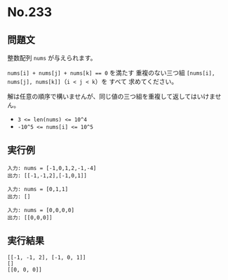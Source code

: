 # No.233

## 問題文

整数配列 `nums` が与えられます。

`nums[i] + nums[j] + nums[k] == 0` を満たす 重複のない三つ組 `[nums[i], nums[j], nums[k]]`（`i < j < k`）を すべて 求めてください。

解は任意の順序で構いませんが、同じ値の三つ組を重複して返してはいけません。

* `3 <= len(nums) <= 10^4`
* `-10^5 <= nums[i] <= 10^5`

## 実行例

```
入力: nums = [-1,0,1,2,-1,-4]
出力: [[-1,-1,2],[-1,0,1]]

入力: nums = [0,1,1]
出力: []

入力: nums = [0,0,0,0]
出力: [[0,0,0]]
```

## 実行結果

```
[[-1, -1, 2], [-1, 0, 1]]
[]
[[0, 0, 0]]
```
